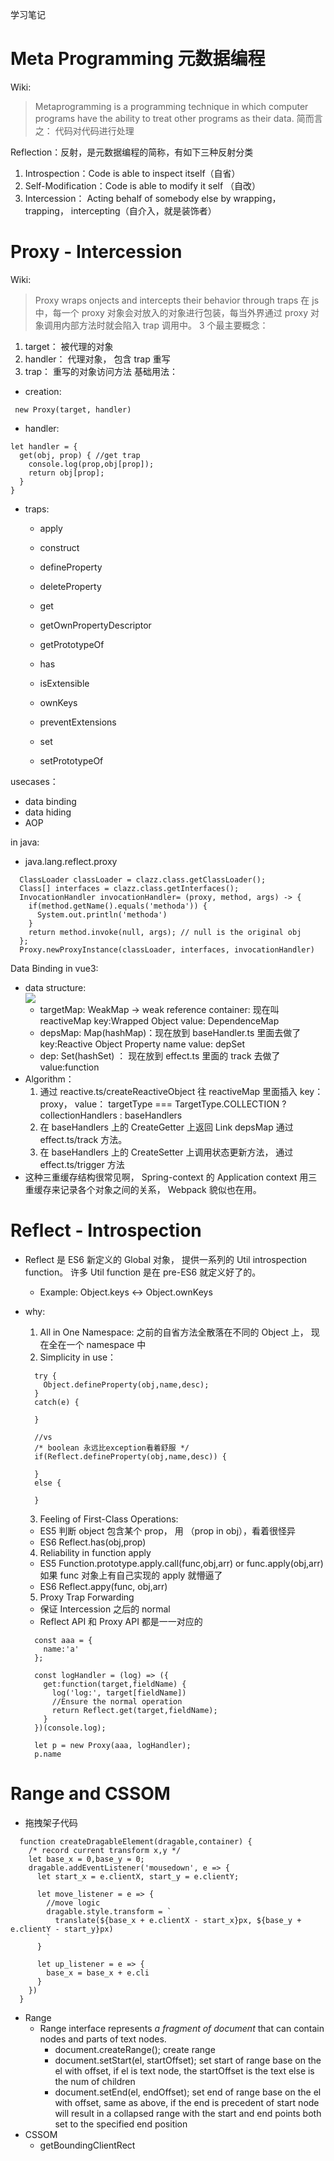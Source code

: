 学习笔记

# Meta Programming 元数据编程

Wiki:

> Metaprogramming is a programming technique in which computer programs have the ability to treat other programs as their data.
> 简而言之： 代码对代码进行处理

Reflection：反射，是元数据编程的简称，有如下三种反射分类

1. Introspection：Code is able to inspect itself（自省）
2. Self-Modification：Code is able to modify it self （自改）
3. Intercession： Acting behalf of somebody else by wrapping， trapping， intercepting（自介入，就是装饰者）

# Proxy - Intercession

Wiki:

> Proxy wraps onjects and intercepts their behavior through traps
> 在 js 中，每一个 proxy 对象会对放入的对象进行包装，每当外界通过 proxy 对象调用内部方法时就会陷入 trap 调用中。
> 3 个最主要概念：

1. target： 被代理的对象
2. handler： 代理对象， 包含 trap 重写
3. trap： 重写的对象访问方法
   基础用法：

- creation:

```
 new Proxy(target, handler)
```

- handler:

```
let handler = {
  get(obj, prop) { //get trap
    console.log(prop,obj[prop]);
    return obj[prop];
  }
}
```

- traps:

  - apply
  - construct
  - defineProperty

  - deleteProperty
  - get
  - getOwnPropertyDescriptor

  - getPrototypeOf
  - has
  - isExtensible

  - ownKeys
  - preventExtensions
  - set

  - setPrototypeOf

usecases：

- data binding
- data hiding
- AOP

in java:

- java.lang.reflect.proxy

```
  ClassLoader classLoader = clazz.class.getClassLoader();
  Class[] interfaces = clazz.class.getInterfaces();
  InvocationHandler invocationHandler= (proxy, method, args) -> {
    if(method.getName().equals('methoda')) {
      System.out.println('methoda')
    }
    return method.invoke(null, args); // null is the original obj
  };
  Proxy.newProxyInstance(classLoader, interfaces, invocationHandler)

```

Data Binding in vue3:

- data structure:
  <br>
  <image src='images/reactivity.png'>
  - targetMap: WeakMap -> weak reference container: 现在叫 reactiveMap
    key:Wrapped Object
    value: DependenceMap
  - depsMap: Map(hashMap)：现在放到 baseHandler.ts 里面去做了
    key:Reactive Object Property name
    value: depSet
  - dep: Set(hashSet) ： 现在放到 effect.ts 里面的 track 去做了
    value:function
- Algorithm：
  1.  通过 reactive.ts/createReactiveObject 往 reactiveMap 里面插入 key：proxy， value： targetType === TargetType.COLLECTION ? collectionHandlers : baseHandlers
  2.  在 baseHandlers 上的 CreateGetter 上返回 Link depsMap 通过 effect.ts/track 方法。
  3.  在 baseHandlers 上的 CreateSetter 上调用状态更新方法， 通过 effect.ts/trigger 方法
- 这种三重缓存结构很常见啊， Spring-context 的 Application context 用三重缓存来记录各个对象之间的关系， Webpack 貌似也在用。

# Reflect - Introspection

- Reflect 是 ES6 新定义的 Global 对象， 提供一系列的 Util introspection function。 许多 Util function 是在 pre-ES6 就定义好了的。
  - Example: Object.keys <-> Object.ownKeys
- why:

  1. All in One Namespace: 之前的自省方法全散落在不同的 Object 上， 现在全在一个 namespace 中
  2. Simplicity in use：

  ```
    try {
      Object.defineProperty(obj,name,desc);
    }
    catch(e) {

    }

    //vs
    /* boolean 永远比exception看着舒服 */
    if(Reflect.defineProperty(obj,name,desc)) {

    }
    else {

    }
  ```

  3. Feeling of First-Class Operations:

  - ES5 判断 object 包含某个 prop， 用 （prop in obj），看着很怪异
  - ES6 Reflect.has(obj,prop)

  4. Reliability in function apply

  - ES5 Function.prototype.apply.call(func,obj,arr) or
    func.apply(obj,arr)
    如果 func 对象上有自己实现的 apply 就懵逼了
  - ES6 Reflect.appy(func, obj,arr)

  5. Proxy Trap Forwarding

  - 保证 Intercession 之后的 normal
  - Reflect API 和 Proxy API 都是一一对应的

  ```
    const aaa = {
      name:'a'
    };

    const logHandler = (log) => ({
      get:function(target,fieldName) {
        log('log:', target[fieldName])
        //Ensure the normal operation
        return Reflect.get(target,fieldName);
      }
    })(console.log);

    let p = new Proxy(aaa, logHandler);
    p.name
  ```

# Range and CSSOM

- 拖拽架子代码

```
  function createDragableElement(dragable,container) {
    /* record current transform x,y */
    let base_x = 0,base_y = 0;
    dragable.addEventListener('mousedown', e => {
      let start_x = e.clientX, start_y = e.clientY;

      let move_listener = e => {
        //move logic
        dragable.style.transform = `
          translate(${base_x + e.clientX - start_x}px, ${base_y + e.clientY - start_y}px)
        `
      }

      let up_listener = e => {
        base_x = base_x + e.cli
      }
    })
  }
```

- Range
  - Range interface represents <em>a fragment of document</em> that can contain nodes and parts of text nodes.
    - document.createRange(); create range
    - document.setStart(el, startOffset); set start of range base on the el with offset, if el is text node, the startOffset is the text else is the num of children
    - document.setEnd(el, endOffset); set end of range base on the el with offset, same as above, if the end is precedent of start node will result in a collapsed range with the start and end points both set to the specified end position
- CSSOM
  - getBoundingClientRect
